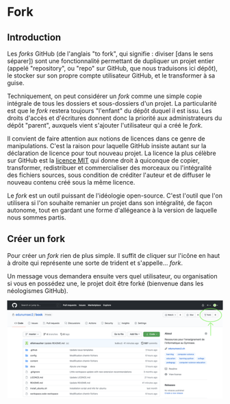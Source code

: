 # Fork 

## Introduction

Les *forks* GitHub  (de l'anglais "to fork", qui signifie : diviser [dans le sens séparer]) sont une fonctionnalité permettant de dupliquer un projet entier (appelé "repository", ou "repo" sur GitHub, que nous traduisons ici dépôt), le stocker sur son propre compte utilisateur GitHub, et le transformer à sa guise. 

Techniquement, on peut considérer un *fork* comme une simple copie intégrale de tous les dossiers et sous-dossiers d'un projet. La particularité est que le *fork* restera toujours "l'enfant" du dépôt duquel il est issu. Les droits d'accès et d'écritures donnent donc la priorité aux administrateurs du dépôt "parent", auxquels vient s'ajouter l'utilisateur qui a créé le *fork*. 

Il convient de faire attention aux notions de licences dans ce genre de manipulations. C'est la raison pour laquelle GitHub insiste autant sur la déclaration de licence pour tout nouveau projet. La licence la plus célèbre sur GitHub est la [licence MIT](https://en.wikipedia.org/wiki/MIT_License) qui donne droit à quiconque de copier, transformer, redistribuer et commercialiser des morceaux ou l'intégralité des fichiers sources, sous condition de créditer l'auteur et de diffuser le nouveau contenu créé sous la même licence. 

Le *fork* est un outil puissant de l'idéologie open-source. C'est l'outil que l'on utilisera si l'on souhaite remanier un projet dans son intégralité, de façon autonome, tout en gardant une forme d'allégeance à la version de laquelle nous sommes partis. 

## Créer un fork

Pour créer un *fork* rien de plus simple. Il suffit de cliquer sur l'icône en haut à droite qui représente une sorte de trident et s'appelle... *fork*. 

Un message vous demandera ensuite vers quel utilisateur, ou organisation si vous en possédez une, le projet doit être forké (bienvenue dans les néologismes GitHub). 

![fork](media/fork.png)




